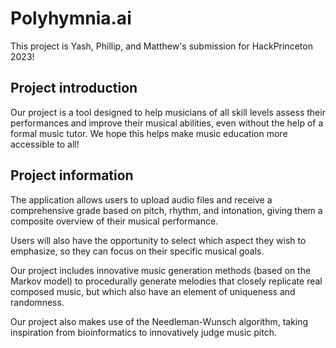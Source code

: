 # Polyhymnia.ai 

This project is Yash, Phillip, and Matthew's submission for HackPrinceton 2023!



## Project introduction

Our project is a tool designed to help musicians of all skill levels assess their performances and improve their musical abilities, 
even without the help of a formal music tutor. We hope this helps make music education more accessible to all! 

## Project information
The application allows users to upload audio files and receive a comprehensive grade based on pitch, rhythm, and intonation, 
giving them a composite overview of their musical performance.

Users will also have the opportunity to select which aspect they wish to emphasize, so they can focus on their specific musical goals.

Our project includes innovative music generation methods (based on the Markov model) to procedurally generate melodies that 
closely replicate real composed music, but which also have an element of uniqueness and randomness.

Our project also makes use of the Needleman-Wunsch algorithm, taking inspiration from bioinformatics to innovatively judge music pitch.
